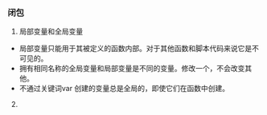 ### 闭包
1. 局部变量和全局变量
- 局部变量只能用于其被定义的函数内部。对于其他函数和脚本代码来说它是不可见的。
- 拥有相同名称的全局变量和局部变量是不同的变量。修改一个，不会改变其他。
- 不通过关键词var 创建的变量总是全局的，即使它们在函数中创建。
2. 